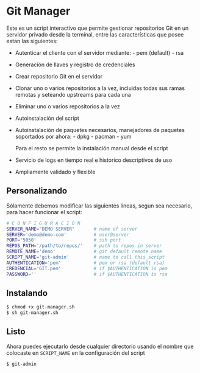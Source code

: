 
 # Git Manager

 Este es un script interactivo que permite gestionar repositorios Git en un servidor privado desde la terminal, entre las características que posee estan las siguientes:

 - Autenticar el cliente con el servidor mediante:
 			-  pem (default)
 			 - rsa

- Generación de llaves y registro de
	credenciales

 - Crear repositorio Git en el servidor

 - Clonar uno o varios repositorios a la vez, incluidas
 	todas sus ramas remotas y seteando upstreams para cada una
 
 - Eliminar uno o varios repositorios a la vez

 - Autoinstalación del script

 -	Autoinstalación de paquetes necesarios, manejadores de
 	paquetes soportados por ahora:
			- dpkg
			- pacman
			- yum

	Para el resto se permite la instalación manual desde el
	script
 
 - Servicio de logs en tiempo real e historico descriptivos
 	de uso
 
 - Ampliamente validado y flexible

## Personalizando

Sólamente debemos modificar las siguientes líneas, segun sea necesario, para hacer funcionar el script:

```bash
# C O N F I G U R A C I Ó N
SERVER_NAME="DEMO SERVER"		# name of server
SERVER='demo@demo.com'			# user@server
PORT='5050'						# ssh port
REPOS_PATH='/path/to/repos/'	# path to repos in server
REMOTE_NAME='demo'				# git default remote name
SCRIPT_NAME='git-admin'			# name to call this script
AUTHENTICATION='pem' 			# pem or rsa (default rsa)
CREDENCIAL='GIT.pem'			# if $AUTHENTICATION is pem
PASSWORD='' 					# if $AUTHENTICATION is rsa
```
## Instalando

```bash
$ chmod +x git-manager.sh
$ sh git-manager.sh
```

## Listo
Ahora puedes ejecutarlo desde cualquier directorio usando el nombre que colocaste en ```SCRIPT_NAME``` en la configuración del script

```bash
$ git-admin
```